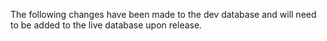 The following changes have been made to the dev database and will need to be added to the live database upon release.
